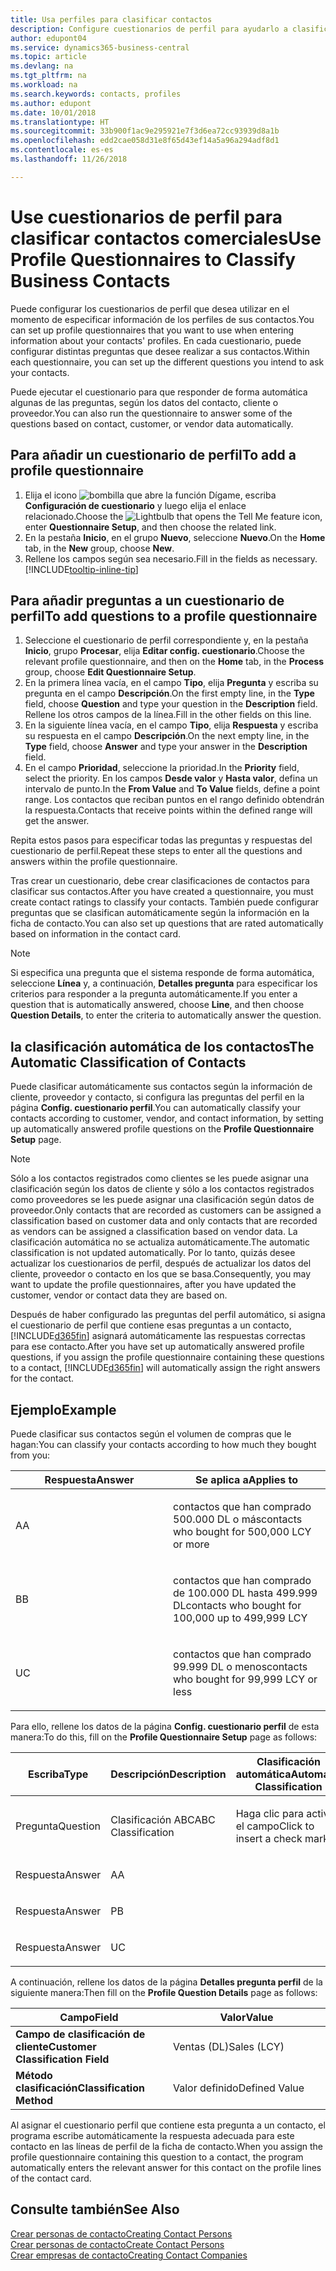 ```yaml
---
title: Usa perfiles para clasificar contactos
description: Configure cuestionarios de perfil para ayudarlo a clasificar sus contactos comerciales
author: edupont04
ms.service: dynamics365-business-central
ms.topic: article
ms.devlang: na
ms.tgt_pltfrm: na
ms.workload: na
ms.search.keywords: contacts, profiles
ms.author: edupont
ms.date: 10/01/2018
ms.translationtype: HT
ms.sourcegitcommit: 33b900f1ac9e295921e7f3d6ea72cc93939d8a1b
ms.openlocfilehash: edd2cae058d31e8f65d43ef14a5a96a294adf8d1
ms.contentlocale: es-es
ms.lasthandoff: 11/26/2018

---
```


# <a name="use-profile-questionnaires-to-classify-business-contacts"></a><span data-ttu-id="31ac9-103">Use cuestionarios de perfil para clasificar contactos comerciales</span><span class="sxs-lookup"><span data-stu-id="31ac9-103">Use Profile Questionnaires to Classify Business Contacts</span></span>
<span data-ttu-id="31ac9-104">Puede configurar los cuestionarios de perfil que desea utilizar en el momento de especificar información de los perfiles de sus contactos.</span><span class="sxs-lookup"><span data-stu-id="31ac9-104">You can set up profile questionnaires that you want to use when entering information about your contacts' profiles.</span></span> <span data-ttu-id="31ac9-105">En cada cuestionario, puede configurar distintas preguntas que desee realizar a sus contactos.</span><span class="sxs-lookup"><span data-stu-id="31ac9-105">Within each questionnaire, you can set up the different questions you intend to ask your contacts.</span></span>  

<span data-ttu-id="31ac9-106">Puede ejecutar el cuestionario para que responder de forma automática algunas de las preguntas, según los datos del contacto, cliente o proveedor.</span><span class="sxs-lookup"><span data-stu-id="31ac9-106">You can also run the questionnaire to answer some of the questions based on contact, customer, or vendor data automatically.</span></span>  

## <a name="to-add-a-profile-questionnaire"></a><span data-ttu-id="31ac9-107">Para añadir un cuestionario de perfil</span><span class="sxs-lookup"><span data-stu-id="31ac9-107">To add a profile questionnaire</span></span>
1.  <span data-ttu-id="31ac9-108">Elija el icono ![bombilla que abre la función Dígame](media/ui-search/search_small.png "Dígame que desea hacer"), escriba **Configuración de cuestionario** y luego elija el enlace relacionado.</span><span class="sxs-lookup"><span data-stu-id="31ac9-108">Choose the ![Lightbulb that opens the Tell Me feature](media/ui-search/search_small.png "Tell me what you want to do") icon, enter **Questionnaire Setup**, and then choose the related link.</span></span>  
2.  <span data-ttu-id="31ac9-109">En la pestaña **Inicio**, en el grupo **Nuevo**, seleccione **Nuevo**.</span><span class="sxs-lookup"><span data-stu-id="31ac9-109">On the **Home** tab, in the **New** group, choose **New**.</span></span>  
3.  <span data-ttu-id="31ac9-110">Rellene los campos según sea necesario.</span><span class="sxs-lookup"><span data-stu-id="31ac9-110">Fill in the fields as necessary.</span></span> [!INCLUDE[tooltip-inline-tip](includes/tooltip-inline-tip_md.md)]  

## <a name="to-add-questions-to-a-profile-questionnaire"></a><span data-ttu-id="31ac9-111">Para añadir preguntas a un cuestionario de perfil</span><span class="sxs-lookup"><span data-stu-id="31ac9-111">To add questions to a profile questionnaire</span></span>
1.  <span data-ttu-id="31ac9-112">Seleccione el cuestionario de perfil correspondiente y, en la pestaña **Inicio**, grupo **Procesar**, elija **Editar config. cuestionario**.</span><span class="sxs-lookup"><span data-stu-id="31ac9-112">Choose the relevant profile questionnaire, and then on the **Home** tab, in the **Process** group, choose **Edit Questionnaire Setup**.</span></span>  
2.  <span data-ttu-id="31ac9-113">En la primera línea vacía, en el campo **Tipo**, elija **Pregunta** y escriba su pregunta en el campo **Descripción**.</span><span class="sxs-lookup"><span data-stu-id="31ac9-113">On the first empty line, in the **Type** field, choose **Question** and type your question in the **Description** field.</span></span> <span data-ttu-id="31ac9-114">Rellene los otros campos de la línea.</span><span class="sxs-lookup"><span data-stu-id="31ac9-114">Fill in the other fields on this line.</span></span>  
3.  <span data-ttu-id="31ac9-115">En la siguiente línea vacía, en el campo **Tipo**, elija **Respuesta** y escriba su respuesta en el campo **Descripción**.</span><span class="sxs-lookup"><span data-stu-id="31ac9-115">On the next empty line, in the **Type** field, choose **Answer** and type your answer in the **Description** field.</span></span>  
4.  <span data-ttu-id="31ac9-116">En el campo **Prioridad**, seleccione la prioridad.</span><span class="sxs-lookup"><span data-stu-id="31ac9-116">In the **Priority** field, select the priority.</span></span> <span data-ttu-id="31ac9-117">En los campos **Desde valor** y **Hasta valor**, defina un intervalo de punto.</span><span class="sxs-lookup"><span data-stu-id="31ac9-117">In the **From Value** and **To Value** fields, define a point range.</span></span> <span data-ttu-id="31ac9-118">Los contactos que reciban puntos en el rango definido obtendrán la respuesta.</span><span class="sxs-lookup"><span data-stu-id="31ac9-118">Contacts that receive points within the defined range will get the answer.</span></span>  

<span data-ttu-id="31ac9-119">Repita estos pasos para especificar todas las preguntas y respuestas del cuestionario de perfil.</span><span class="sxs-lookup"><span data-stu-id="31ac9-119">Repeat these steps to enter all the questions and answers within the profile questionnaire.</span></span>

<span data-ttu-id="31ac9-120">Tras crear un cuestionario, debe crear clasificaciones de contactos para clasificar sus contactos.</span><span class="sxs-lookup"><span data-stu-id="31ac9-120">After you have created a questionnaire, you must create contact ratings to classify your contacts.</span></span> <span data-ttu-id="31ac9-121">También puede configurar preguntas que se clasifican automáticamente según la información en la ficha de contacto.</span><span class="sxs-lookup"><span data-stu-id="31ac9-121">You can also set up questions that are rated automatically based on information in the contact card.</span></span>  

> [!NOTE]
> <span data-ttu-id="31ac9-122">Si especifica una pregunta que el sistema responde de forma automática, seleccione <STRONG>Línea</STRONG> y, a continuación, <STRONG>Detalles pregunta</STRONG> para especificar los criterios para responder a la pregunta automáticamente.</span><span class="sxs-lookup"><span data-stu-id="31ac9-122">If you enter a question that is automatically answered, choose <STRONG>Line</STRONG>, and then choose <STRONG>Question Details</STRONG>, to enter the criteria to automatically answer the question.</span></span>

## <a name="the-automatic-classification-of-contacts"></a><span data-ttu-id="31ac9-123">la clasificación automática de los contactos</span><span class="sxs-lookup"><span data-stu-id="31ac9-123">The Automatic Classification of Contacts</span></span>
<span data-ttu-id="31ac9-124">Puede clasificar automáticamente sus contactos según la información de cliente, proveedor y contacto, si configura las preguntas del perfil en la página **Config. cuestionario perfil**.</span><span class="sxs-lookup"><span data-stu-id="31ac9-124">You can automatically classify your contacts according to customer, vendor, and contact information, by setting up automatically answered profile questions on the **Profile Questionnaire Setup** page.</span></span>  

> [!NOTE]
> <span data-ttu-id="31ac9-125">Sólo a los contactos registrados como clientes se les puede asignar una clasificación según los datos de cliente y sólo a los contactos registrados como proveedores se les puede asignar una clasificación según datos de proveedor.</span><span class="sxs-lookup"><span data-stu-id="31ac9-125">Only contacts that are recorded as customers can be assigned a classification based on customer data and only contacts that are recorded as vendors can be assigned a classification based on vendor data.</span></span> <span data-ttu-id="31ac9-126">La clasificación automática no se actualiza automáticamente.</span><span class="sxs-lookup"><span data-stu-id="31ac9-126">The automatic classification is not updated automatically.</span></span> <span data-ttu-id="31ac9-127">Por lo tanto, quizás desee actualizar los cuestionarios de perfil, después de actualizar los datos del cliente, proveedor o contacto en los que se basa.</span><span class="sxs-lookup"><span data-stu-id="31ac9-127">Consequently, you may want to update the profile questionnaires, after you have updated the customer, vendor or contact data they are based on.</span></span>  

<span data-ttu-id="31ac9-128">Después de haber configurado las preguntas del perfil automático, si asigna el cuestionario de perfil que contiene esas preguntas a un contacto, [!INCLUDE[d365fin](includes/d365fin_md.md)] asignará automáticamente las respuestas correctas para ese contacto.</span><span class="sxs-lookup"><span data-stu-id="31ac9-128">After you have set up automatically answered profile questions, if you assign the profile questionnaire containing these questions to a contact, [!INCLUDE[d365fin](includes/d365fin_md.md)] will automatically assign the right answers for the contact.</span></span>  

## <a name="example"></a><span data-ttu-id="31ac9-129">Ejemplo</span><span class="sxs-lookup"><span data-stu-id="31ac9-129">Example</span></span>
<span data-ttu-id="31ac9-130">Puede clasificar sus contactos según el volumen de compras que le hagan:</span><span class="sxs-lookup"><span data-stu-id="31ac9-130">You can classify your contacts according to how much they bought from you:</span></span>

<table>
<colgroup>
<col style="width: 50%" />
<col style="width: 50%" />
</colgroup>
<thead>
<tr class="header">
<th><span data-ttu-id="31ac9-131"><strong>Respuesta</strong></span><span class="sxs-lookup"><span data-stu-id="31ac9-131"><strong>Answer</strong></span></span></th>
<th><span data-ttu-id="31ac9-132"><strong>Se aplica a</strong></span><span class="sxs-lookup"><span data-stu-id="31ac9-132"><strong>Applies to</strong></span></span></th>
</tr>
</thead>
<tbody>
<tr class="odd">
<td><p><span data-ttu-id="31ac9-133">A</span><span class="sxs-lookup"><span data-stu-id="31ac9-133">A</span></span></p></td>
<td><p><span data-ttu-id="31ac9-134">contactos que han comprado 500.000 DL o más</span><span class="sxs-lookup"><span data-stu-id="31ac9-134">contacts who bought for 500,000 LCY or more</span></span></p></td>
</tr>
<tr class="even">
<td><p><span data-ttu-id="31ac9-135">B</span><span class="sxs-lookup"><span data-stu-id="31ac9-135">B</span></span></p></td>
<td><p><span data-ttu-id="31ac9-136">contactos que han comprado de 100.000 DL hasta 499.999 DL</span><span class="sxs-lookup"><span data-stu-id="31ac9-136">contacts who bought for 100,000 up to 499,999 LCY</span></span></p></td>
</tr>
<tr class="odd">
<td><p><span data-ttu-id="31ac9-137">U</span><span class="sxs-lookup"><span data-stu-id="31ac9-137">C</span></span></p></td>
<td><p><span data-ttu-id="31ac9-138">contactos que han comprado 99.999 DL o menos</span><span class="sxs-lookup"><span data-stu-id="31ac9-138">contacts who bought for 99,999 LCY or less</span></span></p></td>
</tr>
</tbody>
</table>

<span data-ttu-id="31ac9-139">Para ello, rellene los datos de la página **Config. cuestionario perfil** de esta manera:</span><span class="sxs-lookup"><span data-stu-id="31ac9-139">To do this, fill on the **Profile Questionnaire Setup** page as follows:</span></span>


<table>
<colgroup>
<col style="width: 20%" />
<col style="width: 20%" />
<col style="width: 20%" />
<col style="width: 20%" />
<col style="width: 20%" />
</colgroup>
<thead>
<tr class="header">
<th><span data-ttu-id="31ac9-140"><strong>Escriba</strong></span><span class="sxs-lookup"><span data-stu-id="31ac9-140"><strong>Type</strong></span></span></th>
<th><span data-ttu-id="31ac9-141"><strong>Descripción</strong></span><span class="sxs-lookup"><span data-stu-id="31ac9-141"><strong>Description</strong></span></span></th>
<th><span data-ttu-id="31ac9-142"><strong>Clasificación automática</strong></span><span class="sxs-lookup"><span data-stu-id="31ac9-142"><strong>Automatic Classification</strong></span></span></th>
<th><span data-ttu-id="31ac9-143"><strong>Desde valor</strong></span><span class="sxs-lookup"><span data-stu-id="31ac9-143"><strong>From Value</strong></span></span></th>
<th><span data-ttu-id="31ac9-144"><strong>Hasta valor</strong></span><span class="sxs-lookup"><span data-stu-id="31ac9-144"><strong>To Value</strong></span></span></th>
</tr>
</thead>
<tbody>
<tr class="odd">
<td><p><span data-ttu-id="31ac9-145">Pregunta</span><span class="sxs-lookup"><span data-stu-id="31ac9-145">Question</span></span></p></td>
<td><p><span data-ttu-id="31ac9-146">Clasificación ABC</span><span class="sxs-lookup"><span data-stu-id="31ac9-146">ABC Classification</span></span></p></td>
<td><p><span data-ttu-id="31ac9-147">Haga clic para activar el campo</span><span class="sxs-lookup"><span data-stu-id="31ac9-147">Click to insert a check mark</span></span></p></td>
<td><p> </p></td>
<td><p> </p></td>
</tr>
<tr class="even">
<td><p><span data-ttu-id="31ac9-148">Respuesta</span><span class="sxs-lookup"><span data-stu-id="31ac9-148">Answer</span></span></p></td>
<td><p><span data-ttu-id="31ac9-149">A</span><span class="sxs-lookup"><span data-stu-id="31ac9-149">A</span></span></p></td>
<td><p> </p></td>
<td><p><span data-ttu-id="31ac9-150">500.000</span><span class="sxs-lookup"><span data-stu-id="31ac9-150">500,000</span></span></p></td>
<td><p> </p></td>
</tr>
<tr class="odd">
<td><p><span data-ttu-id="31ac9-151">Respuesta</span><span class="sxs-lookup"><span data-stu-id="31ac9-151">Answer</span></span></p></td>
<td><p><span data-ttu-id="31ac9-152">P</span><span class="sxs-lookup"><span data-stu-id="31ac9-152">B</span></span></p></td>
<td><p> </p></td>
<td><p><span data-ttu-id="31ac9-153">100,000</span><span class="sxs-lookup"><span data-stu-id="31ac9-153">100,000</span></span></p></td>
<td><p><span data-ttu-id="31ac9-154">499,999</span><span class="sxs-lookup"><span data-stu-id="31ac9-154">499,999</span></span></p></td>
</tr>
<tr class="even">
<td><p><span data-ttu-id="31ac9-155">Respuesta</span><span class="sxs-lookup"><span data-stu-id="31ac9-155">Answer</span></span></p></td>
<td><p><span data-ttu-id="31ac9-156">U</span><span class="sxs-lookup"><span data-stu-id="31ac9-156">C</span></span></p></td>
<td><p> </p></td>
<td><p> </p></td>
<td><p><span data-ttu-id="31ac9-157">99,999</span><span class="sxs-lookup"><span data-stu-id="31ac9-157">99,999</span></span></p></td>
</tr>
</tbody>
</table>

<span data-ttu-id="31ac9-158">A continuación, rellene los datos de la página **Detalles pregunta perfil** de la siguiente manera:</span><span class="sxs-lookup"><span data-stu-id="31ac9-158">Then fill on the **Profile Question Details** page as follows:</span></span>
<table>
<colgroup>
<col style="width: 50%" />
<col style="width: 50%" />
</colgroup>
<thead>
<tr class="header">
<th><span data-ttu-id="31ac9-159"><strong>Campo</strong></span><span class="sxs-lookup"><span data-stu-id="31ac9-159"><strong>Field</strong></span></span></th>
<th><span data-ttu-id="31ac9-160"><strong>Valor</strong></span><span class="sxs-lookup"><span data-stu-id="31ac9-160"><strong>Value</strong></span></span></th>
</tr>
</thead>
<tbody>
<tr>
<td><span data-ttu-id="31ac9-161"><strong>Campo de clasificación de cliente</strong></span><span class="sxs-lookup"><span data-stu-id="31ac9-161"><strong>Customer Classification Field</strong></span></span></td>
<td><span data-ttu-id="31ac9-162"><emphasis>Ventas (DL)</emphasis></span><span class="sxs-lookup"><span data-stu-id="31ac9-162"><emphasis>Sales (LCY)</emphasis></span></span></td>
</tr>
<tr>
<td><span data-ttu-id="31ac9-163"><strong>Método clasificación</strong></span><span class="sxs-lookup"><span data-stu-id="31ac9-163"><strong>Classification Method</strong></span></span></td>
<td><span data-ttu-id="31ac9-164"><emphasis>Valor definido</emphasis></span><span class="sxs-lookup"><span data-stu-id="31ac9-164"><emphasis>Defined Value</emphasis></span></span></td>
</tr>
</tbody>
</table>

<span data-ttu-id="31ac9-165">Al asignar el cuestionario perfil que contiene esta pregunta a un contacto, el programa escribe automáticamente la respuesta adecuada para este contacto en las líneas de perfil de la ficha de contacto.</span><span class="sxs-lookup"><span data-stu-id="31ac9-165">When you assign the profile questionnaire containing this question to a contact, the program automatically enters the relevant answer for this contact on the profile lines of the contact card.</span></span>

## <a name="see-also"></a><span data-ttu-id="31ac9-166">Consulte también</span><span class="sxs-lookup"><span data-stu-id="31ac9-166">See Also</span></span>
[<span data-ttu-id="31ac9-167">Crear personas de contacto</span><span class="sxs-lookup"><span data-stu-id="31ac9-167">Creating Contact Persons</span></span>](marketing-create-contact-persons.md)  
[<span data-ttu-id="31ac9-168">Crear personas de contacto</span><span class="sxs-lookup"><span data-stu-id="31ac9-168">Create Contact Persons</span></span>](marketing-how-create-contact-persons.md)  
[<span data-ttu-id="31ac9-169">Crear empresas de contacto</span><span class="sxs-lookup"><span data-stu-id="31ac9-169">Creating Contact Companies</span></span>](marketing-create-contact-companies.md)  

